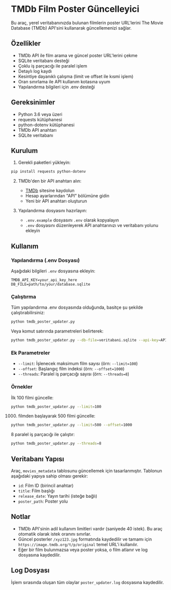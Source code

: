 # TMDb Film Poster Güncelleyici

Bu araç, yerel veritabanınızda bulunan filmlerin poster URL'lerini The Movie Database (TMDb) API'sini kullanarak güncellemenizi sağlar.

## Özellikler

- TMDb API ile film arama ve güncel poster URL'lerini çekme
- SQLite veritabanı desteği
- Çoklu iş parçacığı ile paralel işlem
- Detaylı log kaydı
- Kesintiye dayanıklı çalışma (limit ve offset ile kısmi işlem)
- Oran sınırlama ile API kullanım kotasına uyum
- Yapılandırma bilgileri için .env desteği

## Gereksinimler

- Python 3.6 veya üzeri
- requests kütüphanesi
- python-dotenv kütüphanesi
- TMDb API anahtarı
- SQLite veritabanı

## Kurulum

1. Gerekli paketleri yükleyin:

```bash
pip install requests python-dotenv
```

2. TMDb'den bir API anahtarı alın:

   - [TMDb](https://www.themoviedb.org/) sitesine kaydolun
   - Hesap ayarlarından "API" bölümüne gidin
   - Yeni bir API anahtarı oluşturun

3. Yapılandırma dosyasını hazırlayın:
   - `.env.example` dosyasını `.env` olarak kopyalayın
   - `.env` dosyasını düzenleyerek API anahtarınızı ve veritabanı yolunu ekleyin

## Kullanım

### Yapılandırma (.env Dosyası)

Aşağıdaki bilgileri `.env` dosyasına ekleyin:

```
TMDB_API_KEY=your_api_key_here
DB_FILE=path/to/your/database.sqlite
```

### Çalıştırma

Tüm yapılandırma .env dosyasında olduğunda, basitçe şu şekilde çalıştırabilirsiniz:

```bash
python tmdb_poster_updater.py
```

Veya komut satırında parametreleri belirterek:

```bash
python tmdb_poster_updater.py --db-file=veritabani.sqlite --api-key=API_ANAHTARINIZ
```

### Ek Parametreler

- `--limit`: İşlenecek maksimum film sayısı (örn: `--limit=100`)
- `--offset`: Başlangıç film indeksi (örn: `--offset=1000`)
- `--threads`: Paralel iş parçacığı sayısı (örn: `--threads=8`)

### Örnekler

İlk 100 filmi güncelle:

```bash
python tmdb_poster_updater.py --limit=100
```

1000. filmden başlayarak 500 filmi güncelle:

```bash
python tmdb_poster_updater.py --limit=500 --offset=1000
```

8 paralel iş parçacığı ile çalıştır:

```bash
python tmdb_poster_updater.py --threads=8
```

## Veritabanı Yapısı

Araç, `movies_metadata` tablosunu güncellemek için tasarlanmıştır. Tablonun aşağıdaki yapıya sahip olması gerekir:

- `id`: Film ID (birincil anahtar)
- `title`: Film başlığı
- `release_date`: Yayın tarihi (isteğe bağlı)
- `poster_path`: Poster yolu

## Notlar

- TMDb API'sinin adil kullanım limitleri vardır (saniyede 40 istek). Bu araç otomatik olarak istek oranını sınırlar.
- Güncel posterler `/xyz123.jpg` formatında kaydedilir ve tamamı için `https://image.tmdb.org/t/p/original` temel URL'i kullanılır.
- Eğer bir film bulunmazsa veya poster yoksa, o film atlanır ve log dosyasına kaydedilir.

## Log Dosyası

İşlem sırasında oluşan tüm olaylar `poster_updater.log` dosyasına kaydedilir.
